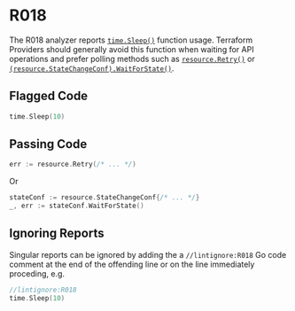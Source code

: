 # R018

The R018 analyzer reports [`time.Sleep()`](https://pkg.go.dev/time?tab=doc#Sleep) function usage. Terraform Providers should generally avoid this function when waiting for API operations and prefer polling methods such as [`resource.Retry()`](https://pkg.go.dev/github.com/hashicorp/terraform-plugin-sdk/v2/helper/resource?tab=doc#Retry) or [`(resource.StateChangeConf).WaitForState()`](https://pkg.go.dev/github.com/hashicorp/terraform-plugin-sdk/v2/helper/resource?tab=doc#StateChangeConf.WaitForState). 

## Flagged Code

```go
time.Sleep(10)
```

## Passing Code

```go
err := resource.Retry(/* ... */)
```

Or

```go
stateConf := resource.StateChangeConf{/* ... */}
_, err := stateConf.WaitForState()
```

## Ignoring Reports

Singular reports can be ignored by adding the a `//lintignore:R018` Go code comment at the end of the offending line or on the line immediately proceding, e.g.

```go
//lintignore:R018
time.Sleep(10)
```
